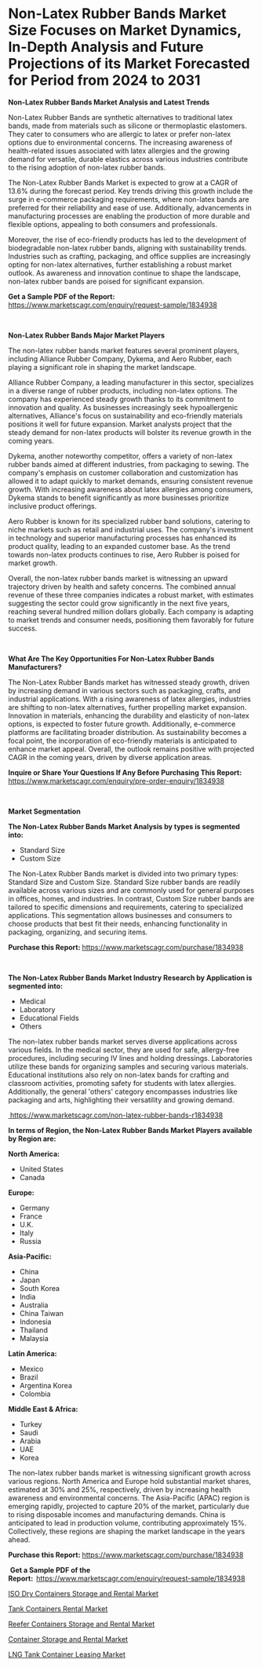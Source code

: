 <p><h1>Non-Latex Rubber Bands Market Size Focuses on Market Dynamics, In-Depth Analysis and Future Projections of its Market Forecasted for Period from 2024 to 2031</h1></p><p><strong>Non-Latex Rubber Bands Market Analysis and Latest Trends</strong></p>
<p><p>Non-Latex Rubber Bands are synthetic alternatives to traditional latex bands, made from materials such as silicone or thermoplastic elastomers. They cater to consumers who are allergic to latex or prefer non-latex options due to environmental concerns. The increasing awareness of health-related issues associated with latex allergies and the growing demand for versatile, durable elastics across various industries contribute to the rising adoption of non-latex rubber bands.</p><p>The Non-Latex Rubber Bands Market is expected to grow at a CAGR of 13.6% during the forecast period. Key trends driving this growth include the surge in e-commerce packaging requirements, where non-latex bands are preferred for their reliability and ease of use. Additionally, advancements in manufacturing processes are enabling the production of more durable and flexible options, appealing to both consumers and professionals.</p><p>Moreover, the rise of eco-friendly products has led to the development of biodegradable non-latex rubber bands, aligning with sustainability trends. Industries such as crafting, packaging, and office supplies are increasingly opting for non-latex alternatives, further establishing a robust market outlook. As awareness and innovation continue to shape the landscape, non-latex rubber bands are poised for significant expansion.</p></p>
<p><strong>Get a Sample PDF of the Report:&nbsp;</strong> <a href="https://www.marketscagr.com/enquiry/request-sample/1834938?utm_campaign=1573&utm_medium=2&utm_source=Github&utm_content=ia&utm_term=16102024&utm_id=non-latex-rubber-bands">https://www.marketscagr.com/enquiry/request-sample/1834938</a></p>
<p>&nbsp;</p>
<p><strong>Non-Latex Rubber Bands Major Market Players</strong></p>
<p><p>The non-latex rubber bands market features several prominent players, including Alliance Rubber Company, Dykema, and Aero Rubber, each playing a significant role in shaping the market landscape. </p><p>Alliance Rubber Company, a leading manufacturer in this sector, specializes in a diverse range of rubber products, including non-latex options. The company has experienced steady growth thanks to its commitment to innovation and quality. As businesses increasingly seek hypoallergenic alternatives, Alliance's focus on sustainability and eco-friendly materials positions it well for future expansion. Market analysts project that the steady demand for non-latex products will bolster its revenue growth in the coming years.</p><p>Dykema, another noteworthy competitor, offers a variety of non-latex rubber bands aimed at different industries, from packaging to sewing. The company's emphasis on customer collaboration and customization has allowed it to adapt quickly to market demands, ensuring consistent revenue growth. With increasing awareness about latex allergies among consumers, Dykema stands to benefit significantly as more businesses prioritize inclusive product offerings.</p><p>Aero Rubber is known for its specialized rubber band solutions, catering to niche markets such as retail and industrial uses. The company's investment in technology and superior manufacturing processes has enhanced its product quality, leading to an expanded customer base. As the trend towards non-latex products continues to rise, Aero Rubber is poised for market growth.</p><p>Overall, the non-latex rubber bands market is witnessing an upward trajectory driven by health and safety concerns. The combined annual revenue of these three companies indicates a robust market, with estimates suggesting the sector could grow significantly in the next five years, reaching several hundred million dollars globally. Each company is adapting to market trends and consumer needs, positioning them favorably for future success.</p></p>
<p>&nbsp;</p>
<p><strong>What Are The Key Opportunities For Non-Latex Rubber Bands Manufacturers?</strong></p>
<p><p>The Non-Latex Rubber Bands market has witnessed steady growth, driven by increasing demand in various sectors such as packaging, crafts, and industrial applications. With a rising awareness of latex allergies, industries are shifting to non-latex alternatives, further propelling market expansion. Innovation in materials, enhancing the durability and elasticity of non-latex options, is expected to foster future growth. Additionally, e-commerce platforms are facilitating broader distribution. As sustainability becomes a focal point, the incorporation of eco-friendly materials is anticipated to enhance market appeal. Overall, the outlook remains positive with projected CAGR in the coming years, driven by diverse application areas.</p></p>
<p><strong>Inquire or Share Your Questions If Any Before Purchasing This Report:</strong> <a href="https://www.marketscagr.com/enquiry/pre-order-enquiry/1834938?utm_campaign=1573&utm_medium=2&utm_source=Github&utm_content=ia&utm_term=16102024&utm_id=non-latex-rubber-bands">https://www.marketscagr.com/enquiry/pre-order-enquiry/1834938</a></p>
<p>&nbsp;</p>
<p><strong>Market Segmentation</strong></p>
<p><strong>The Non-Latex Rubber Bands Market Analysis by types is segmented into:</strong></p>
<p><ul><li>Standard Size</li><li>Custom Size</li></ul></p>
<p><p>The Non-Latex Rubber Bands market is divided into two primary types: Standard Size and Custom Size. Standard Size rubber bands are readily available across various sizes and are commonly used for general purposes in offices, homes, and industries. In contrast, Custom Size rubber bands are tailored to specific dimensions and requirements, catering to specialized applications. This segmentation allows businesses and consumers to choose products that best fit their needs, enhancing functionality in packaging, organizing, and securing items.</p></p>
<p><strong>Purchase this Report:&nbsp;</strong><a href="https://www.marketscagr.com/purchase/1834938?utm_campaign=1573&utm_medium=2&utm_source=Github&utm_content=ia&utm_term=16102024&utm_id=non-latex-rubber-bands">https://www.marketscagr.com/purchase/1834938</a></p>
<p>&nbsp;</p>
<p><strong>The Non-Latex Rubber Bands Market Industry Research by Application is segmented into:</strong></p>
<p><ul><li>Medical</li><li>Laboratory</li><li>Educational Fields</li><li>Others</li></ul></p>
<p><p>The non-latex rubber bands market serves diverse applications across various fields. In the medical sector, they are used for safe, allergy-free procedures, including securing IV lines and holding dressings. Laboratories utilize these bands for organizing samples and securing various materials. Educational institutions also rely on non-latex bands for crafting and classroom activities, promoting safety for students with latex allergies. Additionally, the general 'others' category encompasses industries like packaging and arts, highlighting their versatility and growing demand.</p></p>
<p><a href="https://www.marketscagr.com/non-latex-rubber-bands-r1834938?utm_campaign=1573&utm_medium=2&utm_source=Github&utm_content=ia&utm_term=16102024&utm_id=non-latex-rubber-bands">&nbsp;https://www.marketscagr.com/non-latex-rubber-bands-r1834938</a></p>
<p><strong>In terms of Region, the Non-Latex Rubber Bands Market Players available by Region are:</strong></p>
<p>
    <p> <strong> North America: </strong>
        <ul>
            <li>United States</li>
            <li>Canada</li>
        </ul>
        </p> 
    <p> <strong> Europe: </strong>
        <ul>
            <li>Germany</li>
            <li>France</li>
            <li>U.K.</li>
            <li>Italy</li>
            <li>Russia</li>
        </ul>
        </p> 
    <p> <strong> Asia-Pacific: </strong>
        <ul>
            <li>China</li>
            <li>Japan</li>
            <li>South Korea</li>
            <li>India</li>
            <li>Australia</li>
            <li>China Taiwan</li>
            <li>Indonesia</li>
            <li>Thailand</li>
            <li>Malaysia</li>
        </ul>
        </p> 
    <p> <strong> Latin America: </strong>
        <ul>
            <li>Mexico</li>
            <li>Brazil</li>
            <li>Argentina Korea</li>
            <li>Colombia</li>
        </ul>
        </p> 
    <p> <strong> Middle East & Africa: </strong>
        <ul>
            <li>Turkey</li>
            <li>Saudi</li>
            <li>Arabia</li>
            <li>UAE</li>
            <li>Korea</li>
        </ul>
    </p>
    </p>
<p><p>The non-latex rubber bands market is witnessing significant growth across various regions. North America and Europe hold substantial market shares, estimated at 30% and 25%, respectively, driven by increasing health awareness and environmental concerns. The Asia-Pacific (APAC) region is emerging rapidly, projected to capture 20% of the market, particularly due to rising disposable incomes and manufacturing demands. China is anticipated to lead in production volume, contributing approximately 15%. Collectively, these regions are shaping the market landscape in the years ahead.</p></p>
<p><strong>Purchase this Report: </strong><a href="https://www.marketscagr.com/purchase/1834938?utm_campaign=1573&utm_medium=2&utm_source=Github&utm_content=ia&utm_term=16102024&utm_id=non-latex-rubber-bands">https://www.marketscagr.com/purchase/1834938</a></p>
<p>&nbsp;<strong>Get a Sample PDF of the Report:&nbsp;&nbsp;</strong><a href="https://www.marketscagr.com/enquiry/request-sample/1834938?utm_campaign=1573&utm_medium=2&utm_source=Github&utm_content=ia&utm_term=16102024&utm_id=non-latex-rubber-bands">https://www.marketscagr.com/enquiry/request-sample/1834938</a></p>
<p><strong></strong></p>
<p><p><a href="https://www.linkedin.com/pulse/global-iso-dry-containers-storage-rental-nexus-sector-confluences-s0zue?trk=public_post_embed_feed-article-content&utm_campaign=1573&utm_medium=2&utm_source=Github&utm_content=ia&utm_term=16102024&utm_id=non-latex-rubber-bands">ISO Dry Containers Storage and Rental Market</a></p><p><a href="https://www.linkedin.com/pulse/disruption-innovation-tank-containers-rental-industry-market-vqjye?trk=public_post_embed_feed-article-content&utm_campaign=1573&utm_medium=2&utm_source=Github&utm_content=ia&utm_term=16102024&utm_id=non-latex-rubber-bands">Tank Containers Rental Market</a></p><p><a href="https://www.linkedin.com/pulse/analyzing-reefer-containers-storage-rental-market-dynamics-it8ie?trk=public_post_embed_feed-article-content&utm_campaign=1573&utm_medium=2&utm_source=Github&utm_content=ia&utm_term=16102024&utm_id=non-latex-rubber-bands">Reefer Containers Storage and Rental Market</a></p><p><a href="https://www.linkedin.com/pulse/container-storage-rental-market-ecosystem-competitive-iw1oe?trk=public_post_embed_feed-article-content&utm_campaign=1573&utm_medium=2&utm_source=Github&utm_content=ia&utm_term=16102024&utm_id=non-latex-rubber-bands">Container Storage and Rental Market</a></p><p><a href="https://www.linkedin.com/pulse/lng-tank-container-leasing-market-navigating-challenges-xg3xe?trk=public_post_embed_feed-article-content&utm_campaign=1573&utm_medium=2&utm_source=Github&utm_content=ia&utm_term=16102024&utm_id=non-latex-rubber-bands">LNG Tank Container Leasing Market</a></p></p>